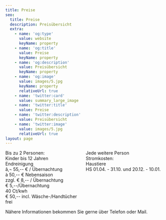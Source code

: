 ```yaml
---
title: Preise
seo:
  title: Preise
  description: Preisübersicht
  extra:
    - name: 'og:type'
      value: website
      keyName: property
    - name: 'og:title'
      value: Preise
      keyName: property
    - name: 'og:description'
      value: Preisübersicht
      keyName: property
    - name: 'og:image'
      value: images/5.jpg
      keyName: property
      relativeUrl: true
    - name: 'twitter:card'
      value: summary_large_image
    - name: 'twitter:title'
      value: Preise
    - name: 'twitter:description'
      value: Preisübersicht
    - name: 'twitter:image'
      value: images/5.jpg
      relativeUrl: true
layout: page
---
```

<div style="display: grid; grid-template-columns: 1fr 1fr;">
<span>Bis zu 2 Personen:</span>
<span>Jede weitere Person</span>
<span>Kinder bis 12 Jahren </span>
<span>Stromkosten:</span>
<span>Endreinigung</span>
<span>Haustiere</span>
<span>â‚¬ 55,-- € / Übernachtung</span>
<span>HS 01.04. - 31.10. und 20.12. - 10.01.</span>
<span>à 50,-- € Nebensaison</div>
</div>
<div>zzgl. € 8,-- / Übernachtung</div>
<div>€ 5,--/Übernachtung</div>
<div>40 Ct/kwh</div>
<div>€ 50,-- incl. Wäsche-/Handtücher</div>
<div>frei</div>
</div>
</div>
<p>Nähere Informationen bekommen Sie gerne über Telefon oder Mail.</p>
